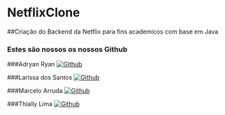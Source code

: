 # NetflixClone
##Criação do Backend da Netflix para fins academicos com base em Java
 
### Estes são nossos os nossos Github

 ###Adryan Ryan
[![Github](https://img.shields.io/badge/-Github-000?style=flat&logo=Github&logoColor=white)](https://github.com/AdryanRian)

 ###Larissa dos Santos
[![Github](https://img.shields.io/badge/-Github-000?style=flat&logo=Github&logoColor=white)](https://github.com/2002Larissa)

 ###Marcelo Arruda
[![Github](https://img.shields.io/badge/-Github-000?style=flat&logo=Github&logoColor=white)](https://github.com/MarceluzOne)

 ###Thially Lima
[![Github](https://img.shields.io/badge/-Github-000?style=flat&logo=Github&logoColor=white)](https://github.com/ThialySth)

    
 
 
